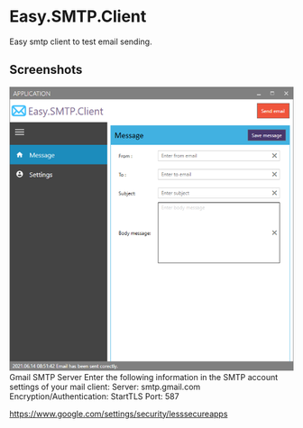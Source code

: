# Easy.SMTP.Client
Easy smtp client to test email sending.

## Screenshots
<div align="center">

<img alt="screenshot01" src="./docs/easy.smpt.client.png">

</div>
Gmail SMTP Server
Enter the following information in the SMTP account settings of your mail client:
Server: smtp.gmail.com
Encryption/Authentication: StartTLS
Port: 587

https://www.google.com/settings/security/lesssecureapps

